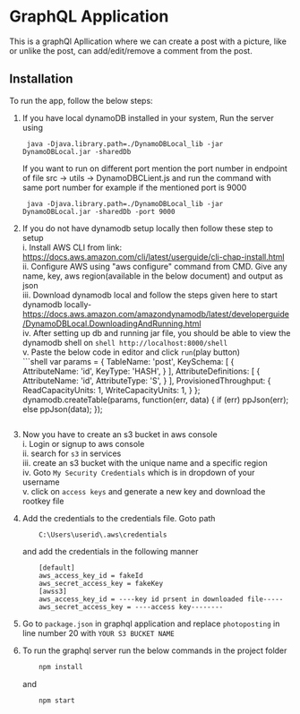# GraphQL Application

This is a graphQl Apllication where we can create a post with a picture, like or unlike the post, can add/edit/remove a comment from the post.

## Installation

To run the app, follow the below steps:

1. If you have local dynamoDB installed in your system, Run the server using
    ```shell
     java -Djava.library.path=./DynamoDBLocal_lib -jar DynamoDBLocal.jar -sharedDb
    ```
    If you want to run on different port mention the port number in endpoint of file
        src -> utils -> DynamoDBCLient.js
    and run the command with same port number for example if the mentioned port is 9000
    ```shell
     java -Djava.library.path=./DynamoDBLocal_lib -jar DynamoDBLocal.jar -sharedDb -port 9000
    ```
2. If you do not have dynamodb setup locally then follow these step to setup<br/>
    i. Install AWS CLI from link: https://docs.aws.amazon.com/cli/latest/userguide/cli-chap-install.html<br/>
    ii. Configure AWS using "aws configure" command from CMD. Give any name, key, aws region(available in the below document) and output as json<br/>
    iii. Download dynamodb local and follow the steps given here to start dynamodb locally-<br/>
        https://docs.aws.amazon.com/amazondynamodb/latest/developerguide/DynamoDBLocal.DownloadingAndRunning.html<br/>
    iv. After setting up db and running jar file, you should be able to view the dynamodb shell on
        ```shell
        http://localhost:8000/shell
        ```<br/>
    v. Paste the below code in editor and click `run`(play button)<br/>
        ```shell
        var params = {
        TableName: 'post',
        KeySchema: [ 
            { 
                AttributeName: 'id',
                KeyType: 'HASH',
            }
        ],
        AttributeDefinitions: [ 
            {
                AttributeName: 'id',
                AttributeType: 'S', 
            }
        ],
        ProvisionedThroughput: { 
            ReadCapacityUnits: 1, 
            WriteCapacityUnits: 1, 
        }
    };
    dynamodb.createTable(params, function(err, data) {
        if (err) ppJson(err); 
        else ppJson(data); 
    });
    ```

3. Now you have to create an s3 bucket in aws console<br/>
    i.   Login or signup to aws console<br/>
    ii.  search for  `s3` in services<br/>
    iii. create an s3 bucket with the unique name and a specific region<br/>
    iv.  Goto `My Security Credentials` which is in dropdown of your username<br/>
    v.   click on `access keys` and generate a new key and download the rootkey file
4. Add the credentials to the credentials file. Goto path
    ```shell
        C:\Users\userid\.aws\credentials
    ```
    and add the credentials in the following manner
    ```shell
        [default]
        aws_access_key_id = fakeId
        aws_secret_access_key = fakeKey
        [awss3]
        aws_access_key_id = ----key id prsent in downloaded file-----
        aws_secret_access_key = ----access key--------
    ```
5. Go to `package.json` in graphql application and replace ``photoposting`` in line number 20 with `YOUR S3 BUCKET NAME`
4. To run the graphql server run the below commands in the project folder
    ```bash
        npm install
    ```

    and 

    ```bash
        npm start
    ```